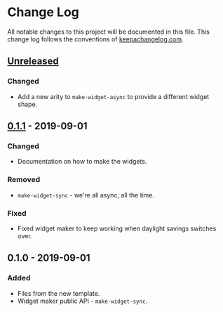 # Change Log
All notable changes to this project will be documented in this file. This change log follows the conventions of [keepachangelog.com](http://keepachangelog.com/).

## [Unreleased][unreleased]
### Changed
- Add a new arity to `make-widget-async` to provide a different widget shape.

## [0.1.1] - 2019-09-01
### Changed
- Documentation on how to make the widgets.

### Removed
- `make-widget-sync` - we're all async, all the time.

### Fixed
- Fixed widget maker to keep working when daylight savings switches over.

## 0.1.0 - 2019-09-01
### Added
- Files from the new template.
- Widget maker public API - `make-widget-sync`.

[unreleased]: https://github.com/your-name/order-matcher/compare/0.1.1...HEAD
[0.1.1]: https://github.com/your-name/order-matcher/compare/0.1.0...0.1.1

